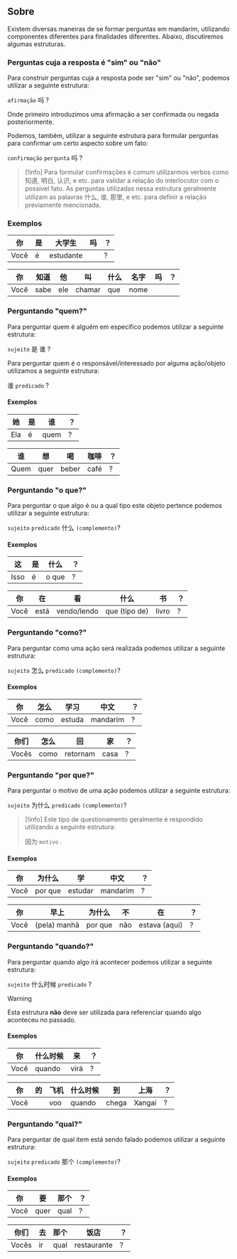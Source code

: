 ## Sobre
Existem diversas maneiras de se formar perguntas em mandarim, utilizando componentes diferentes para finalidades diferentes. Abaixo, discutiremos algumas estruturas.

### Perguntas cuja a resposta é "sim" ou "não"
Para construir perguntas cuja a resposta pode ser "sim" ou "não", podemos utilizar a seguinte estrutura:

`afirmação` 吗 ?

Onde primeiro introduzimos uma afirmação a ser confirmada ou negada posteriormente.

Podemos, também, utilizar a seguinte estrutura para formular perguntas para confirmar um certo aspecto sobre um fato:

`confirmação` `pergunta` 吗 ?


> [!info]
> Para formular confirmações é comum utilizarmos verbos como 知道, 明白, 认识, e etc. para validar a relação do interlocutor com o possível fato. As perguntas utilizadas nessa estrutura geralmente utilizam as palavras 什么, 谁, 那里, e etc. para definir a relação previamente mencionada.

### Exemplos

| 你    | 是   | 大学生       | 吗   | ？   |
| ---- | --- | --------- | --- | --- |
| Você | é   | estudante |     | ?   |

| 你    | 知道   | 他   | 叫      | 什么  | 名字   | 吗   | ？   |
| ---- | ---- | --- | ------ | --- | ---- | --- | --- |
| Você | sabe | ele | chamar | que | nome |     |     |
### Perguntando "quem?"
Para perguntar quem é alguém em específico podemos utilizar a seguinte estrutura:

`sujeito` 是 谁 ?

Para perguntar quem é o responsável/interessado por alguma ação/objeto utilizamos a seguinte estrutura:

谁 `predicado` ?
#### Exemplos

| 她   | 是   | 谁    | ？   |
| --- | --- | ---- | --- |
| Ela | é   | quem | ?   |

| 谁    | 想    | 喝     | 咖啡   | ？   |
| ---- | ---- | ----- | ---- | --- |
| Quem | quer | beber | café | ?   |
### Perguntando "o que?"
Para perguntar o que algo é ou a qual tipo este objeto pertence podemos utilizar a seguinte estrutura:

`sujeito` `predicado` 什么 `(complemento)`?
#### Exemplos

| 这    | 是   | 什么    | ？   |
| ---- | --- | ----- | --- |
| Isso | é   | o que | ?   |

| 你    | 在    | 看           | 什么            | 书     | ？   |
| ---- | ---- | ----------- | ------------- | ----- | --- |
| Você | está | vendo/lendo | que (tipo de) | livro | ?   |
### Perguntando "como?"
Para perguntar como uma ação será realizada podemos utilizar a seguinte estrutura:

`sujeito` 怎么 `predicado` `(complemento)`?
#### Exemplos

| 你    | 怎么   | 学习     | 中文       | ？   |
| ---- | ---- | ------ | -------- | --- |
| Você | como | estuda | mandarim | ?   |

| 你们    | 怎么   | 回        | 家    | ？   |
| ----- | ---- | -------- | ---- | --- |
| Vocês | como | retornam | casa | ?   |
### Perguntando "por que?"
Para perguntar o motivo de uma ação podemos utilizar a seguinte estrutura:

`sujeito` 为什么 `predicado` `(complemento)`?

> [!info]
> Este tipo de questionamento geralmente é respondido utilizando a seguinte estrutura:
> 
> 因为  `motivo` .
#### Exemplos

| 你    | 为什么     | 学       | 中文       | ？   |
| ---- | ------- | ------- | -------- | --- |
| Você | por que | estudar | mandarim | ?   |

| 你    | 早上           | 为什么     | 不   | 在             | ？   |
| ---- | ------------ | ------- | --- | ------------- | --- |
| Você | (pela) manhã | por que | não | estava (aqui) | ?   |
### Perguntando "quando?"
Para perguntar quando algo irá acontecer podemos utilizar a seguinte estrutura:

`sujeito` 什么时候 `predicado` ?

> [!warning] 
> Esta estrutura **não** deve ser utilizada para referenciar quando algo aconteceu no passado.
#### Exemplos

| 你    | 什么时候   | 来    | ？   |
| ---- | ------ | ---- | --- |
| Você | quando | virá | ?   |

| 你    | 的   | 飞机  | 什么时候   | 到     | 上海     | ？   |
| ---- | --- | --- | ------ | ----- | ------ | --- |
| Você |     | voo | quando | chega | Xangai | ?   |
### Perguntando "qual?"
Para perguntar de qual item está sendo falado podemos utilizar a seguinte estrutura:

`sujeito` `predicado` 那个 `(complemento)`?

#### Exemplos

| 你    | 要    | 那个   | ？   |
| ---- | ---- | ---- | --- |
| Você | quer | qual | ?   |

| 你们    | 去   | 那个   | 饭店          | ？   |
| ----- | --- | ---- | ----------- | --- |
| Vocês | ir  | qual | restaurante | ?   |
